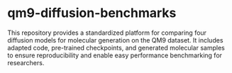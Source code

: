 # qm9-diffusion-benchmarks
This repository provides a standardized platform for comparing four diffusion models for molecular generation on the QM9 dataset. It includes adapted code, pre-trained checkpoints, and generated molecular samples to ensure reproducibility and enable easy performance benchmarking for researchers.
